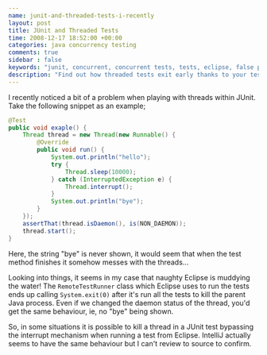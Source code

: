 ```yaml
---
name: junit-and-threaded-tests-i-recently
layout: post
title: JUnit and Threaded Tests
time: 2008-12-17 18:52:00 +00:00
categories: java concurrency testing
comments: true
sidebar : false
keywords: "junit, concurrent, concurrent tests, tests, eclipse, false positive"
description: "Find out how threaded tests exit early thanks to your test runner. Eclipse (and others) will call exit so unless you wait, you may get false-positive results."
---
```


I recently noticed a bit of a problem when playing with threads within JUnit. Take the following snippet as an example;
  
``` java
@Test
public void exaple() {
    Thread thread = new Thread(new Runnable() {
        @Override
        public void run() {
            System.out.println("hello");
            try {
                Thread.sleep(10000);
            } catch (InterruptedException e) {
                Thread.interrupt();
            }
            System.out.println("bye");
        }
    });
    assertThat(thread.isDaemon(), is(NON_DAEMON));
    thread.start();
}
```
Here, the string "bye" is never shown, it would seem that when the test method finishes it somehow messes with the threads...

Looking into things, it seems in my case that naughty Eclipse is muddying the water! The `RemoteTestRunner` class which Eclipse uses to run the tests ends up calling `System.exit(0)` after it's run all the tests to kill the parent Java process. Even if we changed the daemon status of the thread, you'd get the same behaviour, ie, no "bye" being shown.

  
So, in some situations it is possible to kill a thread in a JUnit test bypassing the interrupt mechanism when running a test from Eclipse. IntelliJ actually seems to have the same behaviour but I can't review to source to confirm.

